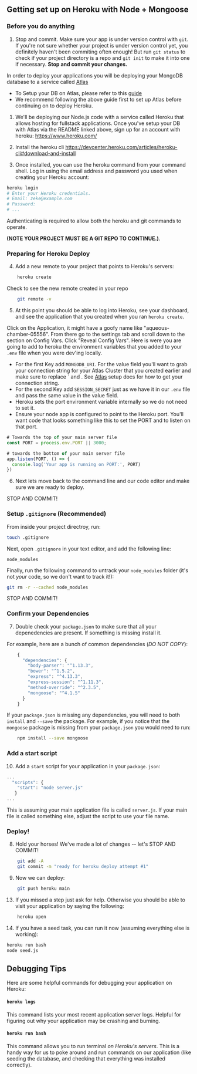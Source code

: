 ## Getting set up on Heroku with Node + Mongoose

### Before you do anything
1) Stop and commit. Make sure your app is under version control with `git`.  If you're not sure whether your project is under version control yet, you definitely haven't been commiting often enough! But run `git status` to check if your project directory is a repo and `git init` to make it into one if necessary. __Stop and commit your changes.__

In order to deploy your applications you will be deploying your MongoDB database to a service called [Atlas](https://www.mongodb.com/cloud/atlas)
  - To Setup your DB on Atlas, please refer to this [guide](https://git.generalassemb.ly/wc-seir-1207/atlas-hosted-mongodb)
  - We recommend following the above guide first to set up Atlas before continuing on to deploy Heroku.

1) We'll be deploying our Node.js code with a service called Heroku that allows hosting for fullstack applications. Once you've setup your DB with Atlas via the README linked above, sign up for an account with heroku: https://www.heroku.com/

2) Install the heroku cli
https://devcenter.heroku.com/articles/heroku-cli#download-and-install

3) Once installed, you can use the heroku command from your command shell.
Log in using the email address and password you used when creating your Heroku account:

```bash
heroku login
# Enter your Heroku credentials.
# Email: zeke@example.com
# Password:
# ...
```

Authenticating is required to allow both the heroku and git commands to operate.

**(NOTE YOUR PROJECT MUST BE A GIT REPO TO CONTINUE.)**.

### Preparing for Heroku Deploy

4) Add a new remote to your project that points to Heroku's servers:

```bash
    heroku create
```
Check to see the new remote created in your repo
```bash
    git remote -v
```

5) At this point you should be able to log into Heroku, see your dashboard, and see the application that you created when you ran `heroku create`.

Click on the Application, it might have a goofy name like "aqueous-chamber-05556". From there go to the settings tab and scroll down to the section on Config Vars. Click "Reveal Config Vars". Here is were you are going to add to heroku the environment variables that you added to your `.env` file when you were dev'ing locally.

- For the first Key add `MONGODB_URI`. For the value field you'll want to grab your connection string for your Atlas Cluster that you created earlier and make sure to replace `<password> and <database>. See [Atlas](https://www.mongodb.com/cloud/atlas) setup docs for how to get your connection string.
- For the second Key add `SESSION_SECRET` just as we have it in our `.env` file and pass the same value in the value field.
- Heroku sets the port environment variable internally so we do not need to set it.
- Ensure your node app is configured to point to the Heroku port. You'll want code that looks something like this to set the PORT and to listen on that port.
```js
# Towards the top of your main server file
const PORT = process.env.PORT || 3000;
```
```js
# towards the bottom of your main server file
app.listen(PORT, () => {
  console.log('Your app is running on PORT:', PORT)
})
```

6) Next lets move back to the command line and our code editor and make sure we are ready to deploy.

STOP AND COMMIT!

### Setup `.gitignore` (Recommended)
From inside your project directroy, run:
```bash
touch .gitignore
```

Next, open `.gitignore` in your text editor, and add the following line:
```
node_modules
```

Finally, run the following command to untrack your `node_modules` folder (it's not *your* code, so we don't want to track it!):
```bash
git rm -r --cached node_modules
```

STOP AND COMMIT!

### Confirm your Dependencies

7) Double check your `package.json` to make sure that all your depenedencies are present. If something is missing install it.

For example, here are a bunch of common dependencies (*DO NOT COPY*):  
``` javascript
    {
      "dependencies": {
        "body-parser": "^1.13.3",
        "bower": "^1.5.2",
        "express": "^4.13.3",
        "express-session": "^1.11.3",
        "method-override": "^2.3.5",
        "mongoose": "^4.1.5"
      }
    }
```

If your `package.json` is missing any dependencies, you will need to both `install` and `--save` the package. For example, if you notice that the `mongoose` package is missing from your `package.json` you would need to run:

```bash
    npm install --save mongoose
```

### Add a start script
10) Add a `start` script for your application in your `package.json`:

```javascript
...
  "scripts": {
    "start": "node server.js"
   }
...
```

This is assuming your main application file is called `server.js`. If your main file is called something else, adjust the script to use your file name.

### Deploy!

8) Hold your horses! We've made a lot of changes -- let's STOP AND COMMIT!
``` bash
    git add -A
    git commit -m "ready for heroku deploy attempt #1"
```

9) Now we can deploy:
``` bash
    git push heroku main
```

13) If you missed a step just ask for help. Otherwise you should be able to visit your application by saying the following:

```bash
    heroku open
```

14) If you have a seed task, you can run it now (assuming everything else is working):

``` bash
heroku run bash
node seed.js
```

## Debugging Tips

Here are some helpful commands for debugging your application on Heroku:

#### `heroku logs`
This command lists your most recent application server logs. Helpful for figuring out why your application may be crashing and burning.

#### `heroku run bash`
This command allows you to run terminal _on Heroku's servers_. This is a handy way for us to poke around and run commands on our application (like seeding the database, and checking that everything was installed correctly).
